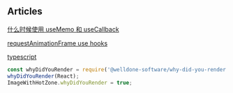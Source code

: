 ## Articles

[什么时候使用 useMemo 和 useCallback](https://jancat.github.io/post/2019/translation-usememo-and-usecallback/)

[requestAnimationFrame use hooks](https://css-tricks.com/using-requestanimationframe-with-react-hooks/)


[typescript](https://medium.com/@martin_hotell/react-typescript-and-defaultprops-dilemma-ca7f81c661c7)

```js
const whyDidYouRender = require('@welldone-software/why-did-you-render');
whyDidYouRender(React);
ImageWithHotZone.whyDidYouRender = true;
```

